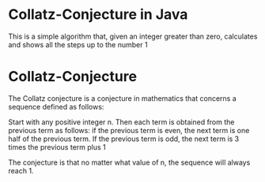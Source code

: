 # Collatz-Conjecture in Java

This is a simple algorithm that, given an integer greater than zero, calculates and shows all the steps up to the number 1

# Collatz-Conjecture

The Collatz conjecture is a conjecture in mathematics that concerns a sequence defined as follows:

  Start with any positive integer n. 
  Then each term is obtained from the previous term as follows: 
    if the previous term is even, the next term is one half of the previous term. 
    If the previous term is odd, the next term is 3 times the previous term plus 1
    
The conjecture is that no matter what value of n, the sequence will always reach 1.
